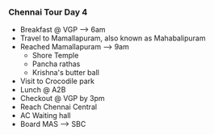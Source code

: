 ### Chennai Tour Day 4

  - Breakfast @ VGP --> 6am
  - Travel to Mamallapuram, also known as Mahabalipuram
  - Reached Mamallapuram --> 9am
    - Shore Temple
    - Pancha rathas
    - Krishna's butter ball
  - Visit to Crocodile park
  - Lunch @ A2B
  - Checkout @ VGP by 3pm
  - Reach Chennai Central
  - AC Waiting hall
  - Board MAS --> SBC